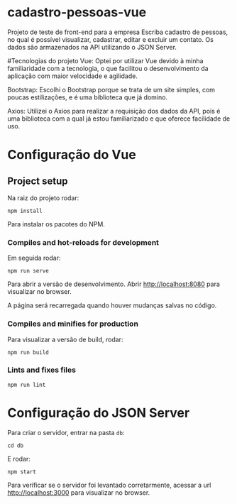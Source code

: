 # cadastro-pessoas-vue

Projeto de teste de front-end para a empresa Escriba cadastro de pessoas, no qual é possível visualizar, cadastrar, editar e excluir um contato. Os dados são armazenados na API utilizando o JSON Server.

#Tecnologias do projeto
Vue: Optei por utilizar Vue devido à minha familiaridade com a tecnologia, o que facilitou o desenvolvimento da aplicação com maior velocidade e agilidade.

Bootstrap: Escolhi o Bootstrap porque se trata de um site simples, com poucas estilizações, e é uma biblioteca que já domino.

Axios: Utilizei o Axios para realizar a requisição dos dados da API, pois é uma biblioteca com a qual já estou familiarizado e que oferece facilidade de uso.

# Configuração do Vue
## Project setup
Na raiz do projeto rodar:
```
npm install
```
Para instalar os pacotes do NPM.

### Compiles and hot-reloads for development
Em seguida rodar:
```
npm run serve
```

Para abrir a versão de desenvolvimento.
Abrir [http://localhost:8080](http://localhost:8080) para visualizar no browser.

A página será recarregada quando houver mudanças salvas no código.

### Compiles and minifies for production
Para visualizar a versão de build, rodar:
```
npm run build
```

### Lints and fixes files
```
npm run lint
```

# Configuração do JSON Server
Para criar o servidor, entrar na pasta `db`:
```
cd db
```
E rodar:
```
npm start
```
Para verificar se o servidor foi levantado corretarmente, acessar a url [http://localhost:3000](http://localhost:3000) para visualizar no browser.
